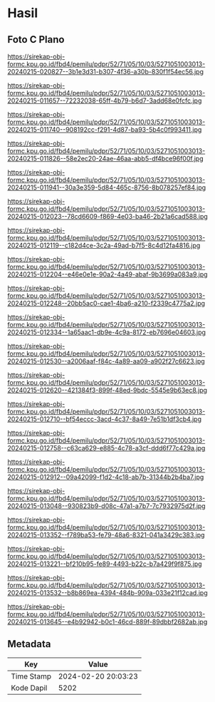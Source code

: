 # Hasil

## Foto C Plano

https://sirekap-obj-formc.kpu.go.id/fbd4/pemilu/pdpr/52/71/05/10/03/5271051003013-20240215-020827--3b1e3d31-b307-4f36-a30b-830f1f54ec56.jpg

https://sirekap-obj-formc.kpu.go.id/fbd4/pemilu/pdpr/52/71/05/10/03/5271051003013-20240215-011657--72232038-65ff-4b79-b6d7-3add68e0fcfc.jpg

https://sirekap-obj-formc.kpu.go.id/fbd4/pemilu/pdpr/52/71/05/10/03/5271051003013-20240215-011740--908192cc-f291-4d87-ba93-5b4c0f993411.jpg

https://sirekap-obj-formc.kpu.go.id/fbd4/pemilu/pdpr/52/71/05/10/03/5271051003013-20240215-011826--58e2ec20-24ae-46aa-abb5-df4bce96f00f.jpg

https://sirekap-obj-formc.kpu.go.id/fbd4/pemilu/pdpr/52/71/05/10/03/5271051003013-20240215-011941--30a3e359-5d84-465c-8756-8b078257ef84.jpg

https://sirekap-obj-formc.kpu.go.id/fbd4/pemilu/pdpr/52/71/05/10/03/5271051003013-20240215-012023--78cd6609-f869-4e03-ba46-2b21a6cad588.jpg

https://sirekap-obj-formc.kpu.go.id/fbd4/pemilu/pdpr/52/71/05/10/03/5271051003013-20240215-012119--c182d4ce-3c2a-49ad-b7f5-8c4d12fa4816.jpg

https://sirekap-obj-formc.kpu.go.id/fbd4/pemilu/pdpr/52/71/05/10/03/5271051003013-20240215-012204--e46e0e1e-90a2-4a49-abaf-9b3699a083a9.jpg

https://sirekap-obj-formc.kpu.go.id/fbd4/pemilu/pdpr/52/71/05/10/03/5271051003013-20240215-012248--20bb5ac0-cae1-4ba6-a210-f2339c4775a2.jpg

https://sirekap-obj-formc.kpu.go.id/fbd4/pemilu/pdpr/52/71/05/10/03/5271051003013-20240215-012334--1a65aac1-db9e-4c9a-8172-eb7696e04603.jpg

https://sirekap-obj-formc.kpu.go.id/fbd4/pemilu/pdpr/52/71/05/10/03/5271051003013-20240215-012530--a2006aaf-f84c-4a89-aa09-a902f27c6623.jpg

https://sirekap-obj-formc.kpu.go.id/fbd4/pemilu/pdpr/52/71/05/10/03/5271051003013-20240215-012620--421384f3-899f-48ed-9bdc-5545e9b63ec8.jpg

https://sirekap-obj-formc.kpu.go.id/fbd4/pemilu/pdpr/52/71/05/10/03/5271051003013-20240215-012710--bf54eccc-3acd-4c37-8a49-7e51b1df3cb4.jpg

https://sirekap-obj-formc.kpu.go.id/fbd4/pemilu/pdpr/52/71/05/10/03/5271051003013-20240215-012758--c63ca629-e885-4c78-a3cf-ddd6f77c429a.jpg

https://sirekap-obj-formc.kpu.go.id/fbd4/pemilu/pdpr/52/71/05/10/03/5271051003013-20240215-012912--09a42099-f1d2-4c18-ab7b-31344b2b4ba7.jpg

https://sirekap-obj-formc.kpu.go.id/fbd4/pemilu/pdpr/52/71/05/10/03/5271051003013-20240215-013048--930823b9-d08c-47a1-a7b7-7c7932975d2f.jpg

https://sirekap-obj-formc.kpu.go.id/fbd4/pemilu/pdpr/52/71/05/10/03/5271051003013-20240215-013352--f789ba53-fe79-48a6-8321-041a3429c383.jpg

https://sirekap-obj-formc.kpu.go.id/fbd4/pemilu/pdpr/52/71/05/10/03/5271051003013-20240215-013221--bf210b95-fe89-4493-b22c-b7a429f9f875.jpg

https://sirekap-obj-formc.kpu.go.id/fbd4/pemilu/pdpr/52/71/05/10/03/5271051003013-20240215-013532--b8b869ea-4394-484b-909a-033e21f12cad.jpg

https://sirekap-obj-formc.kpu.go.id/fbd4/pemilu/pdpr/52/71/05/10/03/5271051003013-20240215-013645--e4b92942-b0c1-46cd-889f-89dbbf2682ab.jpg


## Metadata

| Key        | Value               |
| ---------- | ------------------- |
| Time Stamp | 2024-02-20 20:03:23 |
| Kode Dapil | 5202                |



